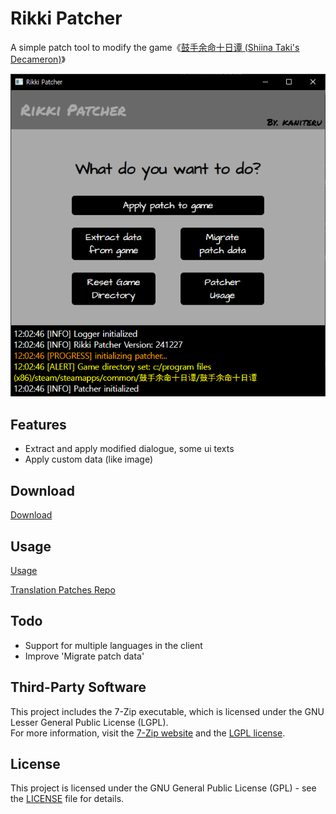 # Rikki Patcher
A simple patch tool to modify the game《[鼓手余命十日谭 (Shiina Taki's Decameron)](https://store.steampowered.com/app/3269960)》

![screenshot](img/patcher.png)

## Features
- Extract and apply modified dialogue, some ui texts
- Apply custom data (like image)

## Download
[Download](https://kaniteru.github.io/project/rikkipatcher/index.html?section=download)

## Usage
[Usage](https://kaniteru.github.io/project/rikkipatcher/index.html?section=usage)

[Translation Patches Repo](https://github.com/kaniteru/RikkiPatcher-Patches)

## Todo
- Support for multiple languages in the client
- Improve 'Migrate patch data'

## Third-Party Software
This project includes the 7-Zip executable, which is licensed under the GNU Lesser General Public License (LGPL).
<br>
For more information,
visit the [7-Zip website](https://www.7-zip.org/) and the [LGPL license](https://www.gnu.org/licenses/lgpl-3.0.en.html).

## License
This project is licensed under the GNU General Public License (GPL) - see the [LICENSE](LICENSE) file for details.